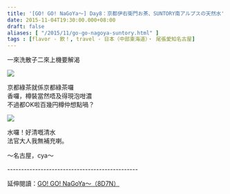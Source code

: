 ```yaml
---
title: '[GO! GO! NaGoYa～] Day8：京都伊右衛門お茶、SUNTORY南アルプスの天然水'
date: 2015-11-04T19:30:00.000+08:00
draft: false
aliases: [ "/2015/11/go-go-nagoya-suntory.html" ]
tags : [flavor - 飲！, travel - 日本（中部東海道）・ 尾張愛知名古屋]
---
```


一來洗散子二來上機要解渴  

![](/images/nagoya8i.jpg)

京都綠茶就係京都綠茶囉  
香囉，樽裝當然唔及得現泡咁濃  
不過都OK啦百幾円樽仲想點喎？  

![](/images/nagoya8i1.jpg)

水囉！好清嘅清水  
法官大人我無補充喇。  
  
～名古屋，cya～  
  
\-----------------------------------------------  
  
延伸閱讀：[GO! GO! NaGoYa～（8D7N）](https://hidie.net/nagoya8d7n/)
